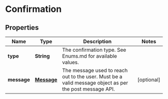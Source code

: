 
# Confirmation

## Properties
Name | Type | Description | Notes
------------ | ------------- | ------------- | -------------
**type** | **String** | The confirmation type. See Enums.md for available values. | 
**message** | [**Message**](Message.md) | The message used to reach out to the user. Must be a valid message object as per the post message API. |  [optional]



